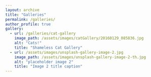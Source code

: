 ```yaml
---
layout: archive
title: "Galleries"
permalink: /galleries/
author_profile: true
gallery:
  - url: /galleries/cat-gallery
    image_path: /assets/images/catGallery/20160129_085836.jpg
    alt: "Cats!"
    title: "Shameless Cat Gallery"
  - url: /assets/images/unsplash-gallery-image-2.jpg
    image_path: /assets/images/unsplash-gallery-image-2-th.jpg
    alt: "placeholder image 2"
    title: "Image 2 title caption"
---
```

